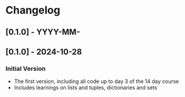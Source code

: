# Changelog
## [0.1.0] - YYYY-MM-

## [0.1.0] - 2024-10-28
### Initial Version
- The first version, including all code up to day 3 of the 14 day course
- Includes learnings on lists and tuples, dictionaries and sets
